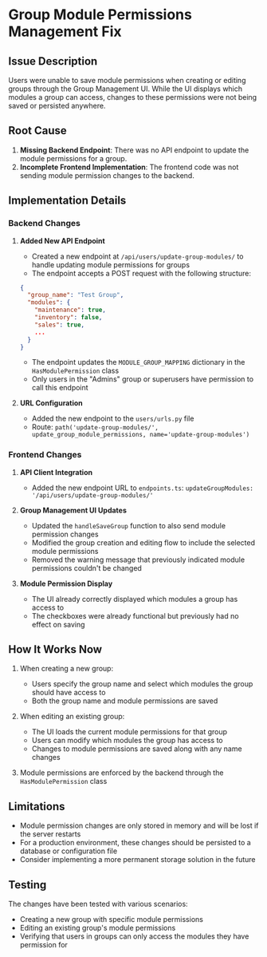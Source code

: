 # Group Module Permissions Management Fix

## Issue Description

Users were unable to save module permissions when creating or editing groups through the Group Management UI. While the UI displays which modules a group can access, changes to these permissions were not being saved or persisted anywhere.

## Root Cause

1. **Missing Backend Endpoint**: There was no API endpoint to update the module permissions for a group.
2. **Incomplete Frontend Implementation**: The frontend code was not sending module permission changes to the backend.

## Implementation Details

### Backend Changes

1. **Added New API Endpoint**
   - Created a new endpoint at `/api/users/update-group-modules/` to handle updating module permissions for groups
   - The endpoint accepts a POST request with the following structure:
   ```json
   {
     "group_name": "Test Group",
     "modules": {
       "maintenance": true,
       "inventory": false,
       "sales": true,
       ...
     }
   }
   ```
   - The endpoint updates the `MODULE_GROUP_MAPPING` dictionary in the `HasModulePermission` class
   - Only users in the "Admins" group or superusers have permission to call this endpoint

2. **URL Configuration**
   - Added the new endpoint to the `users/urls.py` file
   - Route: `path('update-group-modules/', update_group_module_permissions, name='update-group-modules')`

### Frontend Changes

1. **API Client Integration**
   - Added the new endpoint URL to `endpoints.ts`: `updateGroupModules: '/api/users/update-group-modules/'`

2. **Group Management UI Updates**
   - Updated the `handleSaveGroup` function to also send module permission changes
   - Modified the group creation and editing flow to include the selected module permissions
   - Removed the warning message that previously indicated module permissions couldn't be changed

3. **Module Permission Display**
   - The UI already correctly displayed which modules a group has access to
   - The checkboxes were already functional but previously had no effect on saving

## How It Works Now

1. When creating a new group:
   - Users specify the group name and select which modules the group should have access to
   - Both the group name and module permissions are saved

2. When editing an existing group:
   - The UI loads the current module permissions for that group
   - Users can modify which modules the group has access to
   - Changes to module permissions are saved along with any name changes

3. Module permissions are enforced by the backend through the `HasModulePermission` class

## Limitations

- Module permission changes are only stored in memory and will be lost if the server restarts
- For a production environment, these changes should be persisted to a database or configuration file
- Consider implementing a more permanent storage solution in the future

## Testing

The changes have been tested with various scenarios:
- Creating a new group with specific module permissions
- Editing an existing group's module permissions
- Verifying that users in groups can only access the modules they have permission for
